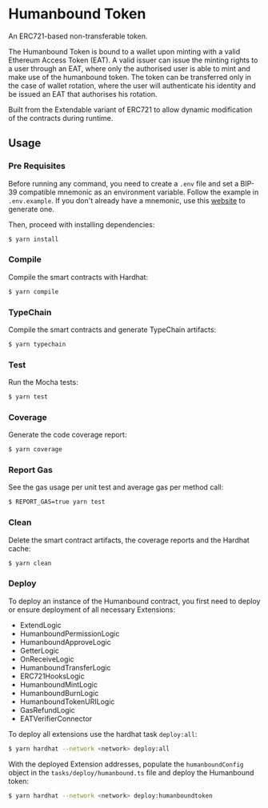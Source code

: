 # Humanbound Token

An ERC721-based non-transferable token.

The Humanbound Token is bound to a wallet upon minting with a valid Ethereum Access Token (EAT). A valid issuer can issue the minting rights to a user through an EAT, where only the authorised user is able to mint and make use of the humanbound token. The token can be transferred only in the case of wallet rotation, where the user will authenticate his identity and be issued an EAT that authorises his rotation.

Built from the Extendable variant of ERC721 to allow dynamic modification of the contracts during runtime.

## Usage

### Pre Requisites

Before running any command, you need to create a `.env` file and set a BIP-39 compatible mnemonic as an environment
variable. Follow the example in `.env.example`. If you don't already have a mnemonic, use this [website](https://iancoleman.io/bip39/) to generate one.

Then, proceed with installing dependencies:

```sh
$ yarn install
```

### Compile

Compile the smart contracts with Hardhat:

```sh
$ yarn compile
```

### TypeChain

Compile the smart contracts and generate TypeChain artifacts:

```sh
$ yarn typechain
```

### Test

Run the Mocha tests:

```sh
$ yarn test
```

### Coverage

Generate the code coverage report:

```sh
$ yarn coverage
```

### Report Gas

See the gas usage per unit test and average gas per method call:

```sh
$ REPORT_GAS=true yarn test
```

### Clean

Delete the smart contract artifacts, the coverage reports and the Hardhat cache:

```sh
$ yarn clean
```

### Deploy

To deploy an instance of the Humanbound contract, you first need to deploy or ensure deployment of all necessary Extensions:

- ExtendLogic
- HumanboundPermissionLogic
- HumanboundApproveLogic
- GetterLogic
- OnReceiveLogic
- HumanboundTransferLogic
- ERC721HooksLogic
- HumanboundMintLogic
- HumanboundBurnLogic
- HumanboundTokenURILogic
- GasRefundLogic
- EATVerifierConnector

To deploy all extensions use the hardhat task `deploy:all`:

```sh
$ yarn hardhat --network <network> deploy:all
```

With the deployed Extension addresses, populate the `humanboundConfig` object in the `tasks/deploy/humanbound.ts` file and deploy the Humanbound token:

```sh
$ yarn hardhat --network <network> deploy:humanboundtoken
```
